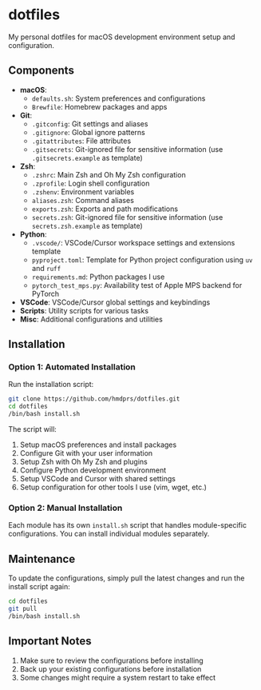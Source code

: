 # dotfiles

My personal dotfiles for macOS development environment setup and configuration.

## Components

- **macOS**:
  - `defaults.sh`: System preferences and configurations
  - `Brewfile`: Homebrew packages and apps
- **Git**:
  - `.gitconfig`: Git settings and aliases
  - `.gitignore`: Global ignore patterns
  - `.gitattributes`: File attributes
  - `.gitsecrets`: Git-ignored file for sensitive information (use `.gitsecrets.example` as template)
- **Zsh**:
  - `.zshrc`: Main Zsh and Oh My Zsh configuration
  - `.zprofile`: Login shell configuration
  - `.zshenv`: Environment variables
  - `aliases.zsh`: Command aliases
  - `exports.zsh`: Exports and path modifications
  - `secrets.zsh`: Git-ignored file for sensitive information (use `secrets.zsh.example` as template)
- **Python**:
  - `.vscode/`: VSCode/Cursor workspace settings and extensions template
  - `pyproject.toml`: Template for Python project configuration using `uv` and `ruff`
  - `requirements.md`: Python packages I use
  - `pytorch_test_mps.py`: Availability test of Apple MPS backend for PyTorch
- **VSCode**: VSCode/Cursor global settings and keybindings
- **Scripts**: Utility scripts for various tasks
- **Misc**: Additional configurations and utilities

## Installation

### Option 1: Automated Installation

Run the installation script:

```bash
git clone https://github.com/hmdprs/dotfiles.git
cd dotfiles
/bin/bash install.sh
```

The script will:

1. Setup macOS preferences and install packages
2. Configure Git with your user information
3. Setup Zsh with Oh My Zsh and plugins
4. Configure Python development environment
5. Setup VSCode and Cursor with shared settings
6. Setup configuration for other tools I use (vim, wget, etc.)

### Option 2: Manual Installation

Each module has its own `install.sh` script that handles module-specific configurations. You can install individual modules separately.

## Maintenance

To update the configurations, simply pull the latest changes and run the install script again:

```bash
cd dotfiles
git pull
/bin/bash install.sh
```

## Important Notes

1. Make sure to review the configurations before installing
2. Back up your existing configurations before installation
3. Some changes might require a system restart to take effect
